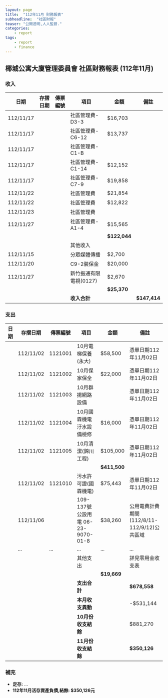 ```yaml
---
layout: page
title:  "112年11月 財務報表"
subheadline:  "社區財報"
teaser: "公開透明,人人監督."
categories:
    - report
tags:
    - report
    - finance
---
```


## 椰城公寓大廈管理委員會 社區財務報表 (112年11月)

### 收入

| 日期 | 存摺日期 | 傳票編號 | 項目 | 金額 | 備註 |
|---|---|---|---|---|---|
| 112/11/17 |  |  | 社區管理費-D3-3 | $16,703 |  |
| 112/11/17 |  |  | 社區管理費-C6-12 | $13,737 |  |
| 112/11/17 |  |  | 社區管理費-C1-B |  |  |
| 112/11/17 |  |  | 社區管理費-C1-14 | $12,152 |  |
| 112/11/17 |  |  | 社區管理費-C7-9 | $19,858 |  |
| 112/11/22 |  |  | 社區管理費 | $21,854 |  |
| 112/11/22 |  |  | 社區管理費 | $12,822 |  |
| 112/11/23 |  |  | 社區管理費 |  |  |
| 112/11/27 |  |  | 社區管理費-A1-4 | $15,565 |  |
|  |  |  |  | **$122,044** |  |
|  |  |  | 其他收入 |  |  |
| 112/11/15 |  |  | 分眾媒體傳播 | $2,700 |  |
| 112/11/20 |  |  | C9-2裝保金 | $20,000 |  |
| 112/11/27 |  |  | 新竹振通有限電視(0127) | $2,670 |  |
|  |  |  |  | **$25,370** |  |
|  |  |  | **收入合計** |  | **$147,414** |

### 支出

| 日期 | 存摺日期 | 傳票編號 | 項目 | 金額 | 備註 |
|---|---|---|---|---|---|
|  | 112/11/02 | 1121001 | 10月電梯保養(永大) | $58,500 | 憑單日期112年11月02日 |
|  | 112/11/02 | 1121002 | 10月保家保全 | $22,000 | 憑單日期112年11月02日 |
|  | 112/11/02 | 1121003 | 10月群揚網路設備 |  | 憑單日期112年11月02日 |
|  | 112/11/02 | 1121004 | 10月國霖機電汙水設備檢修 | $16,000 | 憑單日期112年11月02日 |
|  | 112/11/02 | 1121005 | 10月清潔(錦川工程) | $105,000 | 憑單日期112年11月02日 |
|  |  |  |  | **$411,500** |  |
|  | 112/11/02 | 1121010 | 污水許可證(國霖機電) | $75,443 | 憑單日期112年11月02日 |
|  | 112/11/06 |  | 109-137號公設用電 06-23-9070-01-8 | $38,260 | 公用電費計費期間(112/8/11-112/9/12)公共區域 |
|  | ... | ... | ... | ... | ... |
|  |  |  | 其他支出 |  | 詳見零用金收支表 |
|  |  |  |  | **$19,669** |  |
|  |  |  | **支出合計** |  | **$678,558** |
|  |  |  | **本月收支異動** |  | -$531,144 |
|  |  |  | **10月份收支結餘** |  | $881,270 |
|  |  |  | **11月份收支結餘** |  | **$350,126** |

### 補充

* **定存:** ...
* **112年11月活存資產負債,結餘: $350,126元**


